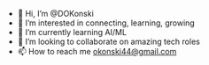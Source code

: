 - 👋 Hi, I’m @DOKonski
- 👀 I’m interested in connecting, learning, growing
- 🌱 I’m currently learning AI/ML
- 💞️ I’m looking to collaborate on amazing tech roles 
- 📫 How to reach me okonski44@gmail.com

<!---
DOKonski/DOKonski is a ✨ special ✨ repository because its `README.md` (this file) appears on your GitHub profile.
You can click the Preview link to take a look at your changes.
--->
